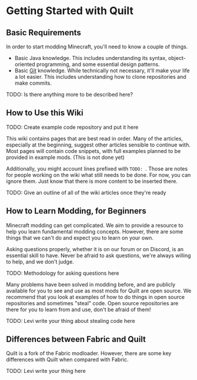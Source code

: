 # Getting Started with Quilt

## Basic Requirements

In order to start modding Minecraft, you'll need to know a couple of things.

- Basic Java knowledge. This includes understanding its syntax, object-oriented
  programming, and some essential design patterns.
- Basic [Git](https://git-scm.com/) knowledge. While technically not necessary, it'll
  make your life a lot easier. This includes understanding how to clone repositories
  and make commits.

TODO: Is there anything more to be described here?

## How to Use this Wiki

TODO: Create example code repository and put it here

This wiki contains pages that are best read in order. Many of the articles, especially at the beginning, suggest other articles sensible to continue with. Most pages will contain code snippets, with full examples planned to be provided in example mods. (This is not done yet)

Additionally, you might account lines prefixed with `TODO: `. Those are notes for people working on the wiki what still needs to be done. For now, you can ignore them. Just know that there is more content to be inserted there.

TODO: Give an outline of all of the wiki articles once they're ready

## How to Learn Modding, for Beginners

Minecraft modding can get complicated. We aim to provide a resource to help you learn
fundamental modding concepts. However, there are some things that we can't do and
expect you to learn on your own.

Asking questions properly, whether it is on our forum or on Discord, is an essential
skill to have. Never be afraid to ask questions, we're always willing to help, and we
don't judge.

TODO: Methodology for asking questions here

Many problems have been solved in modding before, and are publicly available for you
to see and use as most mods for Quilt are open source. We recommend that you look at
examples of how to do things in open source repositories and sometimes "steal" code.
Open source repositories are there for you to learn from and use, don't be afraid of
them!

TODO: Levi write your thing about stealing code here

## Differences between Fabric and Quilt

Quilt is a fork of the Fabric modloader. However, there are some key differences with
Quilt when compared with Fabric.

TODO: Levi write your thing here

